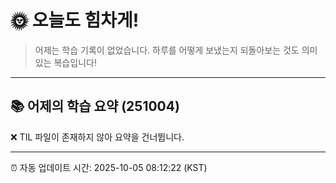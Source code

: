 # 🌞 오늘도 힘차게!

> 어제는 학습 기록이 없었습니다. 하루를 어떻게 보냈는지 되돌아보는 것도 의미 있는 복습입니다!

---

## 📚 어제의 학습 요약 (251004)

❌ TIL 파일이 존재하지 않아 요약을 건너뜁니다.

---

⏰ 자동 업데이트 시간: 2025-10-05 08:12:22 (KST)
